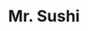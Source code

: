 ---
layout: place
title: "Mr. Sushi"
permalink: /texas/dallas/mr-sushi.html
stateAbbr: TX
stateName: Texas
cityName: Dallas
seo:
  name: "Mr. Sushi"
  type: Restaurant
  links: http://www.mrsushidallas.com/
description: "Mr. Sushi serves delicious sushi in Dallas, Texas. Try fresh Japanese dishes for a great dining experience. "
place_id: ChIJxeoMXDEhTIYRgfT6BvvgolM
photos:
  - name: >-
      places/ChIJxeoMXDEhTIYRgfT6BvvgolM/photos/AeeoHcK0yisFi6Kmbj5dqn8buDCQTrpazDjOy-XocNFOrh0_DVdIy-_7PkWl10Bp7oQw8IOt7KA5Ky2qz8Y-QmIWz50_PFIFF5_ZWDSfAzi6ZIberL3vJ0vDiXt3uKZ1Z900G12g-a_BvuoM1Bk2tKpbq6121Aa1J4Y_wShsqi5wHNYHMZXgLZVc5O0Q55_LPqn3X4XUdaT-SFJ1WvV8iq7kVFgHCijYPuTunT1ll1lJMiacEHn1QiJRw28TnOy_IWd5dDUuBvijjUAMvfvUwFNmVZJisWAMtMBNnWOdymPMGU8sy1wojzVEMPOkgdjh83qEWsVwARntuaYAKrCdH4EI9r0Qvdpq3KNGlNXGrJ7r9-9NsZzROWZHn9RGBVoZLxvitJBg-Py9tc8WI4vtjLyBlHTX_e0XTEdkNF2oYE5wOxZPIjNZ
    widthPx: 4800
    heightPx: 3200
    authorAttributions:
      - displayName: Alexander Maxwell
        uri: https://maps.google.com/maps/contrib/109899879511721192666
        photoUri: >-
          https://lh3.googleusercontent.com/a-/ALV-UjUDulOTgUpFBeDIfz1Lenb5jtlz8NwjU8a9DXSOP3rY6l-2kYIo7Q=s100-p-k-no-mo
    flagContentUri: >-
      https://www.google.com/local/imagery/report/?cb_client=maps_api_places.places_api&image_key=!1e10!2sCIHM0ogKEICAgID49ueQhwE&hl=en-US
    googleMapsUri: >-
      https://www.google.com/maps/place//data=!3m4!1e2!3m2!1sCIHM0ogKEICAgID49ueQhwE!2e10!4m2!3m1!1s0x864c21315c0ceac5:0x53a2e0fb06faf481
  - name: >-
      places/ChIJxeoMXDEhTIYRgfT6BvvgolM/photos/AeeoHcIsgeR3wqom8P3_JrZyW4jvVPn6Jx-v8lwnYGnZtCh4Zk7nzJJ52PAcOrsNq3qlDycUAn7icTX5dEsv3nL9DdqNOvpwaFRqefKvEmerRE-2GFWngjoRfVBt19XSwCpUgeJpJqj_Xcyh9gpS-xjrN9t8hYSHm4UHLHMon-92akE-RmlTN7YzUiD_neLU-zHleQ_0_Lkk-SsPNdoTZXSsPj1Mi-he1DDBNHCeOTcjIWIgu_YtEa1inyzkdeqrXAOhCe8iNHYzrEW8clWJbqqROoTQWxqvSe7u9XbYQxoLtMVDSUwGlb7yh_DlWAuGKdICndb6-gtJlQrvZ_gKwc1BkpdCNVfLRuQqYnEpbuUyqhss8uLSGjyCuWEC-f4z2Wjgg0-DXLQ3RslDLWrxS7geYPP89eXjHNUZOayL68uwdvGQBdI
    widthPx: 3024
    heightPx: 4032
    authorAttributions:
      - displayName: Yuki Hamanaka
        uri: https://maps.google.com/maps/contrib/116101433644984101226
        photoUri: >-
          https://lh3.googleusercontent.com/a-/ALV-UjV3NojYKw03y1ltGRZ_osXStZmH-VC6YBiDVWCu_uXcmggviOnG=s100-p-k-no-mo
    flagContentUri: >-
      https://www.google.com/local/imagery/report/?cb_client=maps_api_places.places_api&image_key=!1e10!2sCIHM0ogKEICAgMDI84PbtgE&hl=en-US
    googleMapsUri: >-
      https://www.google.com/maps/place//data=!3m4!1e2!3m2!1sCIHM0ogKEICAgMDI84PbtgE!2e10!4m2!3m1!1s0x864c21315c0ceac5:0x53a2e0fb06faf481
  - name: >-
      places/ChIJxeoMXDEhTIYRgfT6BvvgolM/photos/AeeoHcJOj0dx6E9Gou84-6bSy9A_yMKeSWZZmhaBwF2RrFhUTv1EIoUvkJarJTPxCUKDwjqMz5Okry38UqLIrn9VFaWQz8LmYPYL3UCo485JmUFfR8ecnf5TnEghecXslQSQZWXJ4Bmare6m9h-fOy9I0niiq_-x-sfe4FLzb7fKOOFs6R5FL-jXdYWasmOlfJFAmuf3_dhMzOtV-KQwGT1LkoBmn1V7i1dHr8zdmudNOu3BFfCmOeb6WZEII9UKGoANTPBk_9_AEEu4hOfCbpt8tJFvFQSLKXV-Nm9CoElWixrDGD0MxsrD70Dqtojc6yu7uYywlLyT5xn2Oq_9nInW5qj3W49zpM3sPN_E0mcXGdFbKjFtrhqZrSsJRBeqLCrVoUvP2n5UgDD83DyR52Iq55elgqMl4pwKu3iBwXGfzgzHiQ
    widthPx: 4800
    heightPx: 3600
    authorAttributions:
      - displayName: Tails Hon1nbo
        uri: https://maps.google.com/maps/contrib/105311127648764646806
        photoUri: >-
          https://lh3.googleusercontent.com/a-/ALV-UjUoXTIalRlCgl-cy6kfnX8ZCDbj99asYVh7umf1Ayi3_UnwupxVrw=s100-p-k-no-mo
    flagContentUri: >-
      https://www.google.com/local/imagery/report/?cb_client=maps_api_places.places_api&image_key=!1e10!2sCIHM0ogKEICAgICzzoqCag&hl=en-US
    googleMapsUri: >-
      https://www.google.com/maps/place//data=!3m4!1e2!3m2!1sCIHM0ogKEICAgICzzoqCag!2e10!4m2!3m1!1s0x864c21315c0ceac5:0x53a2e0fb06faf481
  - name: >-
      places/ChIJxeoMXDEhTIYRgfT6BvvgolM/photos/AeeoHcLrwQSc1jygiQADhfW1j1Ky0hPKuOIu6x1HPUmus1pMUhM_s_xokQuPzT_Z47K_PLKoMijSs62beDyu25pLnjrwJG5n_DDebX8BtLOhN8H2eZpMsfkmjgjT6r0n88r_HX-LspdMLMLCt3qiQwHVA8u-gMGuqg8o5YZcG3MoBjJ9gpB5EO1xHm6ibzEnbMGFUq-tkzoSrOEDLqQVFT_ZeEuPW9QCcS1u3oDr0RIOR6eAewIktTIPN8_EUwHh55V0XV-Hq52stGQL7ZpAqp5OVyge-aRJ-ShIsW5JRNmXnZgR8XpR8Sd0mcygY1y_xEvT01gmErqnlEyoDi1OC_C7NQFDDMOe9fNfjC3ByojKeNqinoAIdStsexGHi44EHMfIHoYr73h7u1ks4gJiIMzA5qvJoSykuRLlqdvAm3knkO9SXl6b0XZ4Y7qfRc5DFA
    widthPx: 4032
    heightPx: 3024
    authorAttributions:
      - displayName: Gary Wyatt
        uri: https://maps.google.com/maps/contrib/113144146130531121351
        photoUri: >-
          https://lh3.googleusercontent.com/a-/ALV-UjXY6yQnwLUl1b8PxvqH5Z0XeN1ZFmzYSaNxGjRutR9O-friJsmdxA=s100-p-k-no-mo
    flagContentUri: >-
      https://www.google.com/local/imagery/report/?cb_client=maps_api_places.places_api&image_key=!1e10!2sCIABIhADycKzkCXwvmgEY7oACVaV&hl=en-US
    googleMapsUri: >-
      https://www.google.com/maps/place//data=!3m4!1e2!3m2!1sCIABIhADycKzkCXwvmgEY7oACVaV!2e10!4m2!3m1!1s0x864c21315c0ceac5:0x53a2e0fb06faf481
  - name: >-
      places/ChIJxeoMXDEhTIYRgfT6BvvgolM/photos/AeeoHcKDDZd1YwvQAFjmBtiSAA0ZFjpKn4TORUJef4saNpkruxTjcM5pmZCUJKe7aH5gbjuXkzOD3cxC_pDWVkEooJ-oLUnfNgpLED_acId6fxKp8nIaszgfuHXBtCXcMRcj-5JnQSczAhm4RekKfCNBuGjMGhtvhsLIjvDuQatyoGcyG1A0e6TqCFzB7xefysHI9XSrGLj1KUHTmIWpS5Qg1-a6-vW7kH7ZfU0P4fnWbctDV4FzaNZCqRt6kONtM9fdldbaeFSOVLMUn0uRKlBgXGpqMj7JeUBXIulOkG8fbIuOdhiz9zEMkQ9R0e_XUKG7626cV-z9Kks6XLTZCQaWO5t8IqEUN0dMN4ey62kBarCcgr5ohLLWYiGC-LNbRZcywNoCouySuw83AKYh6DxaGv4k5ie_LAISwn_42VvhH6l5x9KZ
    widthPx: 4000
    heightPx: 3000
    authorAttributions:
      - displayName: COPLLC
        uri: https://maps.google.com/maps/contrib/108583152672881264006
        photoUri: >-
          https://lh3.googleusercontent.com/a-/ALV-UjUl02__Njy27oOp8JmnwNK5TFubd1NliCroGXGdJgyKrvToZECViQ=s100-p-k-no-mo
    flagContentUri: >-
      https://www.google.com/local/imagery/report/?cb_client=maps_api_places.places_api&image_key=!1e10!2sCIHM0ogKEICAgICvjt6LnQE&hl=en-US
    googleMapsUri: >-
      https://www.google.com/maps/place//data=!3m4!1e2!3m2!1sCIHM0ogKEICAgICvjt6LnQE!2e10!4m2!3m1!1s0x864c21315c0ceac5:0x53a2e0fb06faf481
  - name: >-
      places/ChIJxeoMXDEhTIYRgfT6BvvgolM/photos/AeeoHcLwlPZviw_c9L_YUJgLm7D3LWA6yfG-OhmaoRC6uQy1ipahMn-97dtW_NzJoveyRUlQTjiRIRrAxaE_I3aVNyHTBnxPNb0-JelSbfGMazoiAXPnK3uMNpl4AigZqiZdhvM2tsmXmgSQPeL63mZQCoxgYgtmM6_4zkSHdp6OfRjrSC-Vyeg9slUUPioZJVqzfxgeN7wSgMWE0bHqfheS6AWcLN9-wLJxdsDFOeGpg3aYG9VTP1ID2ZVTX2LdjI_ZwSTRZjoOYSv_sjcO0d4WOcAkZ5wdEkqs8KS2Ic_-7mRHv5hOHe79XoBor7BFvx3mgzvAhLW_-iS1VM9oLILPdg7kfPVubdG_xaWxoCpRXDWuRPi8trIUqkRJlPtIHYWw3BRq5lrBwV-qaXzF8zQJW_wESDfZ9sPyP0eKXiZUK4U
    widthPx: 4800
    heightPx: 3600
    authorAttributions:
      - displayName: Alejandro Johns
        uri: https://maps.google.com/maps/contrib/114754943874357550774
        photoUri: >-
          https://lh3.googleusercontent.com/a-/ALV-UjVbxPdhi0glFpragreHcJhHE7MN5H8E24opULjLE6PA-5fTcQNZ=s100-p-k-no-mo
    flagContentUri: >-
      https://www.google.com/local/imagery/report/?cb_client=maps_api_places.places_api&image_key=!1e10!2sCIHM0ogKEICAgIC72sSsMA&hl=en-US
    googleMapsUri: >-
      https://www.google.com/maps/place//data=!3m4!1e2!3m2!1sCIHM0ogKEICAgIC72sSsMA!2e10!4m2!3m1!1s0x864c21315c0ceac5:0x53a2e0fb06faf481
  - name: >-
      places/ChIJxeoMXDEhTIYRgfT6BvvgolM/photos/AeeoHcIb00onN945tQfa8uyUUuIz2gwJTLh5i2dIfbivaZGwYzXSr9nDXhMtHJRiqMX3JG2oT-FZFI__wanrvkm6g0uf6wu1ucX9BAlKKrjoiULVzJkcKZM5pHTid5DE7PJsRBuH3dUduunyv_JEG2WywLv3cTPjH7JMpf8eEUxcB7dmDontSEytyMsRCEszQjrOUBITkuIDLUZryWo_BZE8jpH0p64tWsMe8RWpLm93uJ9iqv4zDvdmYbzHJ3WTycwM1bYsi6CcpJ9cNNPdeBvc92wDcerk4GRCGGA-BB0-RoxQnLjN4pzGKYQRRWPsp1xRtXNjNkCIGAA_Fk39rNfVAQUEdfywyaDpR36CAjA4cHZ3G5PKcfNsHS5HRtIjxq5Ek4ebEYGddlbE5BdaEN9STDo9gevN0Ytf3nQRvOG-5aY0pmAw
    widthPx: 4080
    heightPx: 3072
    authorAttributions:
      - displayName: The Foody -Mpee
        uri: https://maps.google.com/maps/contrib/110113323254022758895
        photoUri: >-
          https://lh3.googleusercontent.com/a-/ALV-UjVMOfYX7mwfndi9oiWhr8gy2L1eHicP1DhJ5daaLCdllXfp4yzs=s100-p-k-no-mo
    flagContentUri: >-
      https://www.google.com/local/imagery/report/?cb_client=maps_api_places.places_api&image_key=!1e10!2sCIHM0ogKEICAgIDDqpqxuwE&hl=en-US
    googleMapsUri: >-
      https://www.google.com/maps/place//data=!3m4!1e2!3m2!1sCIHM0ogKEICAgIDDqpqxuwE!2e10!4m2!3m1!1s0x864c21315c0ceac5:0x53a2e0fb06faf481
  - name: >-
      places/ChIJxeoMXDEhTIYRgfT6BvvgolM/photos/AeeoHcJ2ojSM5GcBL2cp_garhvrxmigeam8w_J6z5ULXWBUtGuljdpIPd070Z9p_UKt0_IPlrv7xUaqQnJXuvwxVA2fBBscKzQvSO_wcp0ty1gM6rNc4aPEDfZdXaxRWqBO0F2wSHS5H1ntTcBPiU74gJILD0SxnebMRBX9vsu51eFtYlmhDDE93p3dLFuOHPWP35q2-hCurMV6XwtoBRW5h6Y4NZee9arm2xGV1qRqaJ7DS-gjjlfXzE2UQ9opkaMV_Eoci5wzKXObP2TaXsI7eflFPtzHdzY9hpj5l13cuLyhAh8scif0bUSFom8zoTelfzcbFr2mKwx5e9O_NBZ3CkNRwHUbrZ8gD8mndBtZC3OuqjdP80nTAvJS05R8MmlUHN8PRLLYp0xm_oGtECDphFOXDtTRGKLDLErmuFVxwlcbr0RE
    widthPx: 2448
    heightPx: 3264
    authorAttributions:
      - displayName: A. Miller
        uri: https://maps.google.com/maps/contrib/116385163560877831614
        photoUri: >-
          https://lh3.googleusercontent.com/a/ACg8ocIvCfVHYMO33Gw8KhKy2DFlGnBGLI7U3gRbEbhclsNIX3zvHg=s100-p-k-no-mo
    flagContentUri: >-
      https://www.google.com/local/imagery/report/?cb_client=maps_api_places.places_api&image_key=!1e10!2sCIHM0ogKEICAgIDO24GOnQE&hl=en-US
    googleMapsUri: >-
      https://www.google.com/maps/place//data=!3m4!1e2!3m2!1sCIHM0ogKEICAgIDO24GOnQE!2e10!4m2!3m1!1s0x864c21315c0ceac5:0x53a2e0fb06faf481
  - name: >-
      places/ChIJxeoMXDEhTIYRgfT6BvvgolM/photos/AeeoHcJwJFwdgjun015AU4tADTBqNKoI9mQkQ7ufOnsWP-1y4XNcokNVRoRqacM_4ZqBEevh8crD2H56UQrl5cg8HUD7R0CF2-0Pp6fG7Pq6p1ykcVuIM-OlCOLpasIu65tThlUfoMDQYFJdXRysktxOlnM9PbEeBJUJbEsRJbTRy0F6UBDnLVSsIF5JcI3QFBxKpUGT_CT4HAagVHjv1Nex8Wuji4CfSxaJmnQJ1YDK7CKGRkKmSqW_J_gwFrLnIuw5FhEWpSCfAMKHSrXSLCgKoQk2pPJTTCRHN8777oA73iaa0W5pYk1si0mALoHN3YkOkCDDfQx95fqRYdHveHvPzCgFFfQ2mVX4FcCv99_rXPWSlyBAq8Wnx7NLfu6mIWpnsih8ZQirTV_RNTRNwqEin6QtGpOLkVvGc32ehbAuh9v5DQ
    widthPx: 4032
    heightPx: 2268
    authorAttributions:
      - displayName: Jeff Hartzog
        uri: https://maps.google.com/maps/contrib/116494087239900341551
        photoUri: >-
          https://lh3.googleusercontent.com/a-/ALV-UjWZC7gFY5pTU4uemg0vIwmozGuqNFy7SEGeDodA1qgROlTApSBc=s100-p-k-no-mo
    flagContentUri: >-
      https://www.google.com/local/imagery/report/?cb_client=maps_api_places.places_api&image_key=!1e10!2sCIHM0ogKEICAgIDDrvuBPA&hl=en-US
    googleMapsUri: >-
      https://www.google.com/maps/place//data=!3m4!1e2!3m2!1sCIHM0ogKEICAgIDDrvuBPA!2e10!4m2!3m1!1s0x864c21315c0ceac5:0x53a2e0fb06faf481
  - name: >-
      places/ChIJxeoMXDEhTIYRgfT6BvvgolM/photos/AeeoHcJxhUkp_ffQGBPkde8w7jniJ7zsQp6pNsuc_3zIH131imf-jkb0uOv1W_erLiCuUEa7wkieuD89Cz7l9qsEHMXDC58v_lozVF-L2-ZO_Y60tVTB1kgv5RQpOXnk0WGKhisOVb17G_Ef9qjEyGgJMhej6pSIys1QcrOqT3LKJgR-d3d7HrbC8IPdp6ZsfA-F9S6M7jTkD5Q0coXoY3D2LSkURLXO8sQLlIe7xL2kbGz5E5ky98qrpNngeJ2qdBK3Clt4GW735-7y5cO7gUH83Y3JCfsaO14Vqb1L5X6kbVTbaj2knbRGG0gOYh_6qdvbcTCBut8duFRN9J_g__S1syh17ECmIA15xLTQtsEoxsUif5_ojnGMQ6vIy4VJHJ12Oygf_ovBSFBveXKM1LSR8xLkIfMrowtw6uw4hT7y3bJaPA
    widthPx: 3024
    heightPx: 4032
    authorAttributions:
      - displayName: David Eitches
        uri: https://maps.google.com/maps/contrib/108774727075636607062
        photoUri: >-
          https://lh3.googleusercontent.com/a-/ALV-UjV0NESMvothAhIr1U6PqExFyeYUQfeMOGmnBf7CLBF4jLwXX9MAFg=s100-p-k-no-mo
    flagContentUri: >-
      https://www.google.com/local/imagery/report/?cb_client=maps_api_places.places_api&image_key=!1e10!2sCIHM0ogKEICAgIDLi--kEw&hl=en-US
    googleMapsUri: >-
      https://www.google.com/maps/place//data=!3m4!1e2!3m2!1sCIHM0ogKEICAgIDLi--kEw!2e10!4m2!3m1!1s0x864c21315c0ceac5:0x53a2e0fb06faf481
address: 4860 Belt Line Rd, Dallas, TX 75254, USA
street: 4860 Belt Line Rd
city: Dallas
state: TX
zip: '75254'
country: USA
neighborhood: null
latitude: '32.953185'
longitude: '-96.829030'
accessibility_options:
  wheelchairAccessibleParking: true
  wheelchairAccessibleEntrance: true
  wheelchairAccessibleRestroom: true
  wheelchairAccessibleSeating: true
business_status: OPERATIONAL
name: Mr. Sushi
google_maps_links:
  directionsUri: >-
    https://www.google.com/maps/dir//''/data=!4m7!4m6!1m1!4e2!1m2!1m1!1s0x864c21315c0ceac5:0x53a2e0fb06faf481!3e0
  placeUri: https://maps.google.com/?cid=6026626620133667969
  writeAReviewUri: >-
    https://www.google.com/maps/place//data=!4m3!3m2!1s0x864c21315c0ceac5:0x53a2e0fb06faf481!12e1
  reviewsUri: >-
    https://www.google.com/maps/place//data=!4m4!3m3!1s0x864c21315c0ceac5:0x53a2e0fb06faf481!9m1!1b1
  photosUri: >-
    https://www.google.com/maps/place//data=!4m3!3m2!1s0x864c21315c0ceac5:0x53a2e0fb06faf481!10e5
primary_type: Japanese Restaurant
opening_hours:
  regular:
    - 'Monday: 4:30 – 9:30 PM'
    - 'Tuesday: 4:30 – 9:30 PM'
    - 'Wednesday: 4:30 – 9:30 PM'
    - 'Thursday: 4:30 – 9:30 PM'
    - 'Friday: 4:30 – 10:00 PM'
    - 'Saturday: 4:30 – 10:00 PM'
    - 'Sunday: 4:30 – 9:00 PM'
  current:
    - 'Monday: 4:30 – 9:30 PM'
    - 'Tuesday: 4:30 – 9:30 PM'
    - 'Wednesday: 4:30 – 9:30 PM'
    - 'Thursday: 4:30 – 9:30 PM'
    - 'Friday: 4:30 – 10:00 PM'
    - 'Saturday: 4:30 – 10:00 PM'
    - 'Sunday: 4:30 – 9:00 PM'
secondary_opening_hours:
  regular:
    weekdayDescriptions: null
    type: null
  current:
    weekdayDescriptions: null
    type: null
phone: (972) 385-0168
price_level: PRICE_LEVEL_MODERATE
price_range: $30 &ndash; $50
rating: '4.6'
rating_count: 0
website: http://www.mrsushidallas.com/
reviews: null
parking_options: null
payment_options: null
allow_dogs: null
curbside_pickup: null
delivery: null
dine_in: null
good_for_children: null
good_for_groups: null
good_for_sports: null
live_music: null
menu_for_children: null
outdoor_seating: null
reservable: null
restroom: null
serves_beer: null
serves_breakfast: null
serves_brunch: null
serves_cocktails: null
serves_coffee: null
serves_dinner: null
serves_dessert: null
serves_lunch: null
serves_vegetarian_food: null
serves_wine: null
takeout: null
update_category: essentials
summary: null

---